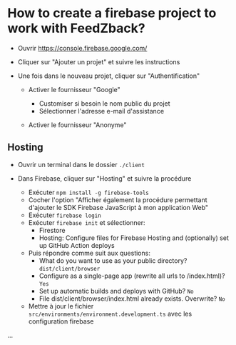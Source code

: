 # How to create a firebase project to work with FeedZback?

- Ouvrir https://console.firebase.google.com/

- Cliquer sur "Ajouter un projet" et suivre les instructions

- Une fois dans le nouveau projet, cliquer sur "Authentification"

  - Activer le fournisseur "Google"
    - Customiser si besoin le nom public du projet
    - Sélectionner l'adresse e-mail d'assistance

  - Activer le fournisseur "Anonyme"

## Hosting

- Ouvrir un terminal dans le dossier `./client`

- Dans Firebase, cliquer sur "Hosting" et suivre la procédure
  - Exécuter `npm install -g firebase-tools`
  - Cocher l'option "Afficher également la procédure permettant d'ajouter le SDK Firebase JavaScript à mon application Web"
  - Exécuter `firebase login`
  - Exécuter `firebase init` et sélectionner:
    - Firestore
    - Hosting: Configure files for Firebase Hosting and (optionally) set up GitHub Action deploys
  - Puis répondre comme suit aux questions:
      - What do you want to use as your public directory? `dist/client/browser`
      - Configure as a single-page app (rewrite all urls to /index.html)? `Yes`
      - Set up automatic builds and deploys with GitHub? `No`
      - File dist/client/browser/index.html already exists. Overwrite? `No`
  - Mettre à jour le fichier `src/environments/environment.development.ts` avec les configuration firebase

...
